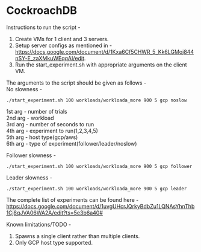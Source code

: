 # CockroachDB

Instructions to run the script -
1. Create VMs for 1 client and 3 servers.
2. Setup server configs as mentioned in - https://docs.google.com/document/d/1Kxa6Cf5CHWR_5_Kk6LGMoj844nSY-E_zaXMkuWEqqAI/edit.
4. Run the start_experiment.sh with appropriate arguments on the client VM.

The arguments to the script should be given as follows - <br>
No slowness - 
```
./start_experiment.sh 100 workloads/workloada_more 900 5 gcp noslow
```
1st arg - number of trials  <br>
2nd arg - workload  <br>
3rd arg - number of seconds to run  <br>
4th arg - experiment to run(1,2,3,4,5)  <br>
5th arg - host type(gcp/aws)  <br>
6th arg - type of experiment(follower/leader/noslow)  <br>

Follower slowness -  <br>
```
./start_experiment.sh 100 workloads/workloada_more 900 5 gcp follower
```
Leader slowness -  <br>
```
./start_experiment.sh 100 workloads/workloada_more 900 5 gcp leader
```

The complete list of experiments can be found here - https://docs.google.com/document/d/1uvgUHcrJQrkyBdbZu1LQNAsYhnThb1Cj8qJVA06WA2A/edit?ts=5e3b6a40#

Known limitations/TODO - <br>
1. Spawns a single client rather than multiple clients.
2. Only GCP host type supported. 

